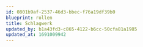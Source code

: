 ```yaml
---
id: 0801b9af-2537-46d3-bbec-f76a19df39b0
blueprint: rollen
title: Schlagwerk
updated_by: b1a43fd3-c865-4122-b6cc-50cfa81a1985
updated_at: 1691009942
---
```

